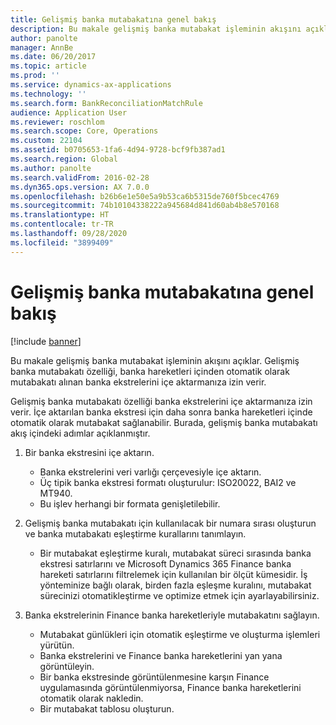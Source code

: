 ```yaml
---
title: Gelişmiş banka mutabakatına genel bakış
description: Bu makale gelişmiş banka mutabakat işleminin akışını açıklar. Gelişmiş banka mutabakatı özelliği, banka hareketleri içinden otomatik olarak mutabakatı alınan banka ekstrelerini içe aktarmanıza izin verir.
author: panolte
manager: AnnBe
ms.date: 06/20/2017
ms.topic: article
ms.prod: ''
ms.service: dynamics-ax-applications
ms.technology: ''
ms.search.form: BankReconciliationMatchRule
audience: Application User
ms.reviewer: roschlom
ms.search.scope: Core, Operations
ms.custom: 22104
ms.assetid: b0705653-1fa6-4d94-9728-bcf9fb387ad1
ms.search.region: Global
ms.author: panolte
ms.search.validFrom: 2016-02-28
ms.dyn365.ops.version: AX 7.0.0
ms.openlocfilehash: b26b6e1e50e5a9b53ca6b5315de760f5bcec4769
ms.sourcegitcommit: 74b10104338222a945684d841d60ab4b8e570168
ms.translationtype: HT
ms.contentlocale: tr-TR
ms.lasthandoff: 09/28/2020
ms.locfileid: "3899409"
---
```

# <a name="advanced-bank-reconciliation-overview"></a>Gelişmiş banka mutabakatına genel bakış

[!include [banner](../includes/banner.md)]

Bu makale gelişmiş banka mutabakat işleminin akışını açıklar. Gelişmiş banka mutabakatı özelliği, banka hareketleri içinden otomatik olarak mutabakatı alınan banka ekstrelerini içe aktarmanıza izin verir.

Gelişmiş banka mutabakatı özelliği banka ekstrelerini içe aktarmanıza izin verir. İçe aktarılan banka ekstresi için daha sonra banka hareketleri içinde otomatik olarak mutabakat sağlanabilir. Burada, gelişmiş banka mutabakatı akış içindeki adımlar açıklanmıştır.

1.  Bir banka ekstresini içe aktarın.
    -   Banka ekstrelerini veri varlığı çerçevesiyle içe aktarın.
    -   Üç tipik banka ekstresi formatı oluşturulur: ISO20022, BAI2 ve MT940.
    -   Bu işlev herhangi bir formata genişletilebilir.

2.  Gelişmiş banka mutabakatı için kullanılacak bir numara sırası oluşturun ve banka mutabakatı eşleştirme kurallarını tanımlayın.
    -   Bir mutabakat eşleştirme kuralı, mutabakat süreci sırasında banka ekstresi satırlarını ve Microsoft Dynamics 365 Finance banka hareketi satırlarını filtrelemek için kullanılan bir ölçüt kümesidir. İş yönteminize bağlı olarak, birden fazla eşleşme kuralını, mutabakat sürecinizi otomatikleştirme ve optimize etmek için ayarlayabilirsiniz.

3.  Banka ekstrelerinin Finance banka hareketleriyle mutabakatını sağlayın.
    -   Mutabakat günlükleri için otomatik eşleştirme ve oluşturma işlemleri yürütün.
    -   Banka ekstrelerini ve Finance banka hareketlerini yan yana görüntüleyin.
    -   Bir banka ekstresinde görüntülenmesine karşın Finance uygulamasında görüntülenmiyorsa, Finance banka hareketlerini otomatik olarak nakledin.
    -   Bir mutabakat tablosu oluşturun.





